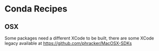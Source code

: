 # Conda Recipes

## OSX

Some packages need a different XCode to be built, there are some XCode legacy available at https://github.com/phracker/MacOSX-SDKs
